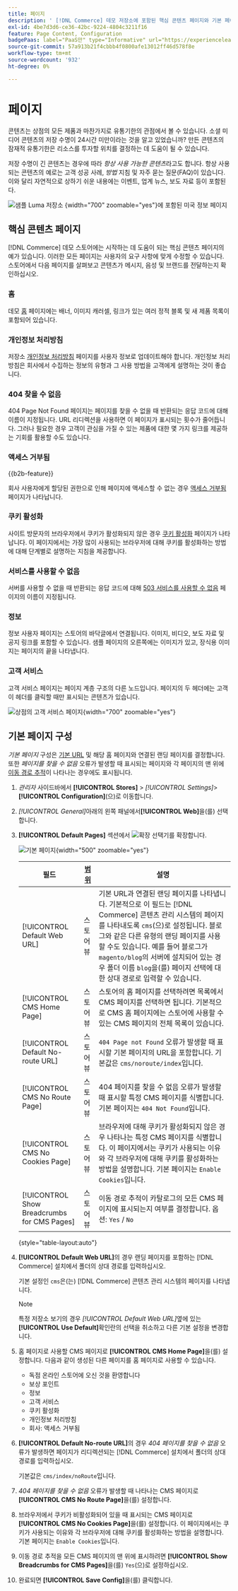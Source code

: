 ```yaml
---
title: 페이지
description: ' [!DNL Commerce] 데모 저장소에 포함된 핵심 콘텐츠 페이지와 기본 페이지 구성 변경에 대한 자세한 내용을 알아봅니다.'
exl-id: 4be7d3d6-ce36-42bc-9224-4804c3211f16
feature: Page Content, Configuration
badgePaas: label="PaaS만" type="Informative" url="https://experienceleague.adobe.com/ko/docs/commerce/user-guides/product-solutions" tooltip="Adobe Commerce 온 클라우드 프로젝트(Adobe 관리 PaaS 인프라) 및 온프레미스 프로젝트에만 적용됩니다."
source-git-commit: 57a913b21f4cbbb4f0800afe13012ff46d578f8e
workflow-type: tm+mt
source-wordcount: '932'
ht-degree: 0%

---
```


# 페이지

콘텐츠는 상점의 모든 제품과 마찬가지로 유통기한의 관점에서 볼 수 있습니다. 소셜 미디어 콘텐츠의 저장 수명이 24시간 미만이라는 것을 알고 있었습니까? 만든 콘텐츠의 잠재적 유통기한은 리소스를 투자할 위치를 결정하는 데 도움이 될 수 있습니다.

저장 수명이 긴 콘텐츠는 경우에 따라 _항상 사용 가능한 콘텐츠_&#x200B;라고도 합니다. 항상 사용되는 콘텐츠의 예로는 고객 성공 사례, _방법_ 지침 및 자주 묻는 질문(FAQ)이 있습니다. 이와 달리 자연적으로 상하기 쉬운 내용에는 이벤트, 업계 뉴스, 보도 자료 등이 포함된다.

![샘플 Luma 저장소 &#x200B;](./assets/storefront-about-us.png){width="700" zoomable="yes"}에 포함된 미국 정보 페이지

## 핵심 콘텐츠 페이지

[!DNL Commerce] 데모 스토어에는 시작하는 데 도움이 되는 핵심 콘텐츠 페이지의 예가 있습니다. 이러한 모든 페이지는 사용자의 요구 사항에 맞게 수정할 수 있습니다. 스토어에서 다음 페이지를 살펴보고 콘텐츠가 메시지, 음성 및 브랜드를 전달하는지 확인하십시오.

### 홈

데모 [홈](../getting-started/storefront.md#home-page) 페이지에는 배너, 이미지 캐러셀, 링크가 있는 여러 정적 블록 및 새 제품 목록이 포함되어 있습니다.

### 개인정보 처리방침

저장소 [개인정보 처리방침](../getting-started/privacy-policy.md) 페이지를 사용자 정보로 업데이트해야 합니다. 개인정보 처리방침은 회사에서 수집하는 정보의 유형과 그 사용 방법을 고객에게 설명하는 것이 좋습니다.

### 404 찾을 수 없음

404 Page Not Found 페이지는 페이지를 찾을 수 없을 때 반환되는 응답 코드에 대해 이름이 지정됩니다. URL 리디렉션을 사용하면 이 페이지가 표시되는 횟수가 줄어듭니다. 그러나 필요한 경우 고객이 관심을 가질 수 있는 제품에 대한 몇 가지 링크를 제공하는 기회를 활용할 수도 있습니다.

### 액세스 거부됨

{{b2b-feature}}

회사 사용자에게 할당된 권한으로 인해 페이지에 액세스할 수 없는 경우 [액세스 거부됨](../b2b/account-company-roles-permissions.md) 페이지가 나타납니다.

### 쿠키 활성화

사이트 방문자의 브라우저에서 쿠키가 활성화되지 않은 경우 [쿠키 활성화](../getting-started/compliance-cookie-law.md) 페이지가 나타납니다. 이 페이지에서는 가장 많이 사용되는 브라우저에 대해 쿠키를 활성화하는 방법에 대해 단계별로 설명하는 지침을 제공합니다.

### 서비스를 사용할 수 없음

서버를 사용할 수 없을 때 반환되는 응답 코드에 대해 [503 서비스를 사용할 수 없음](../configuration-reference/general/general.md) 페이지의 이름이 지정됩니다.

### 정보

정보 사용자 페이지는 스토어의 바닥글에서 연결됩니다. 이미지, 비디오, 보도 자료 및 공지 링크를 포함할 수 있습니다. 샘플 페이지의 오른쪽에는 이미지가 있고, 장식용 이미지는 페이지의 끝을 나타냅니다.

### 고객 서비스

고객 서비스 페이지는 페이지 계층 구조의 다른 노드입니다. 페이지의 두 헤더에는 고객이 헤더를 클릭할 때만 표시되는 콘텐츠가 있습니다.

![상점의 고객 서비스 페이지](./assets/storefront-customer-service.png){width="700" zoomable="yes"}

## 기본 페이지 구성

_기본 페이지_ 구성은 [기본 URL](../stores-purchase/store-urls.md) 및 해당 홈 페이지와 연결된 랜딩 페이지를 결정합니다. 또한 _페이지를 찾을 수 없음_ 오류가 발생할 때 표시되는 페이지와 각 페이지의 맨 위에 [이동 경로 추적](../catalog/navigation-breadcrumb-trail.md)이 나타나는 경우에도 표시됩니다.

1. _관리자_ 사이드바에서 **[!UICONTROL Stores]** > _[!UICONTROL Settings]_>**[!UICONTROL Configuration]**(으)로 이동합니다.

1. _[!UICONTROL General]_&#x200B;아래의 왼쪽 패널에서&#x200B;**[!UICONTROL Web]**&#x200B;을(를) 선택합니다.

1. **[!UICONTROL Default Pages]** 섹션에서 ![확장 선택기](../assets/icon-display-expand.png)를 확장합니다.

   ![기본 페이지](./assets/web-default-pages.png){width="500" zoomable="yes"}

   | 필드 | [범위](../getting-started/websites-stores-views.md#scope-settings) | 설명 |
   |--- |--- |--- |
   | [!UICONTROL Default Web URL] | 스토어 뷰 | 기본 URL과 연결된 랜딩 페이지를 나타냅니다. 기본적으로 이 필드는 [!DNL Commerce] 콘텐츠 관리 시스템의 페이지를 나타내도록 `cms`(으)로 설정됩니다. 블로그와 같은 다른 유형의 랜딩 페이지를 사용할 수도 있습니다. 예를 들어 블로그가 `magento/blog`의 서버에 설치되어 있는 경우 폴더 이름 `blog`을(를) 페이지 선택에 대한 상대 경로로 입력할 수 있습니다. |
   | [!UICONTROL CMS Home Page] | 스토어 뷰 | 스토어의 홈 페이지를 선택하려면 목록에서 CMS 페이지를 선택하면 됩니다. 기본적으로 CMS 홈 페이지에는 스토어에 사용할 수 있는 CMS 페이지의 전체 목록이 있습니다. |
   | [!UICONTROL Default No-route URL] | 스토어 뷰 | `404 Page not Found` 오류가 발생할 때 표시할 기본 페이지의 URL을 포함합니다. 기본값은 `cms/noroute/index`입니다. |
   | [!UICONTROL CMS No Route Page] | 스토어 뷰 | 404 페이지를 찾을 수 없음 오류가 발생할 때 표시할 특정 CMS 페이지를 식별합니다. 기본 페이지는 `404 Not Found`입니다. |
   | [!UICONTROL CMS No Cookies Page] | 스토어 뷰 | 브라우저에 대해 쿠키가 활성화되지 않은 경우 나타나는 특정 CMS 페이지를 식별합니다. 이 페이지에서는 쿠키가 사용되는 이유와 각 브라우저에 대해 쿠키를 활성화하는 방법을 설명합니다. 기본 페이지는 `Enable Cookies`입니다. |
   | [!UICONTROL Show Breadcrumbs for CMS Pages] | 스토어 뷰 | 이동 경로 추적이 카탈로그의 모든 CMS 페이지에 표시되는지 여부를 결정합니다. 옵션: `Yes` / `No` |

   {style="table-layout:auto"}

1. **[!UICONTROL Default Web URL]**&#x200B;의 경우 랜딩 페이지를 포함하는 [!DNL Commerce] 설치에서 폴더의 상대 경로를 입력하십시오.

   기본 설정인 `cms`은(는) [!DNL Commerce] 콘텐츠 관리 시스템의 페이지를 나타냅니다.

   >[!NOTE]
   >
   >특정 저장소 보기의 경우 _[!UICONTROL Default Web URL]_&#x200B;옆에 있는&#x200B;**[!UICONTROL Use Default]**&#x200B;확인란의 선택을 취소하고 다른 기본 설정을 변경합니다.

1. 홈 페이지로 사용할 CMS 페이지로 **[!UICONTROL CMS Home Page]**&#x200B;을(를) 설정합니다. 다음과 같이 생성된 다른 페이지를 홈 페이지로 사용할 수 있습니다.

   - 독점 온라인 스토어에 오신 것을 환영합니다
   - 보상 포인트
   - 정보
   - 고객 서비스
   - 쿠키 활성화
   - 개인정보 처리방침
   - 회사: 액세스 거부됨

1. **[!UICONTROL Default No-route URL]**&#x200B;의 경우 _404 페이지를 찾을 수 없음_ 오류가 발생하면 페이지가 리디렉션되는 [!DNL Commerce] 설치에서 폴더의 상대 경로를 입력하십시오.

   기본값은 `cms/index/noRoute`입니다.

1. _404 페이지를 찾을 수 없음_ 오류가 발생할 때 나타나는 CMS 페이지로 **[!UICONTROL CMS No Route Page]**&#x200B;을(를) 설정합니다.

1. 브라우저에서 쿠키가 비활성화되어 있을 때 표시되는 CMS 페이지로 **[!UICONTROL CMS No Cookies Page]**&#x200B;을(를) 설정합니다. 이 페이지에서는 쿠키가 사용되는 이유와 각 브라우저에 대해 쿠키를 활성화하는 방법을 설명합니다. 기본 페이지는 `Enable Cookies`입니다.

1. 이동 경로 추적을 모든 CMS 페이지의 맨 위에 표시하려면 **[!UICONTROL Show Breadcrumbs for CMS Pages]**&#x200B;을(를) `Yes`(으)로 설정하십시오.

1. 완료되면 **[!UICONTROL Save Config]**&#x200B;을(를) 클릭합니다.
